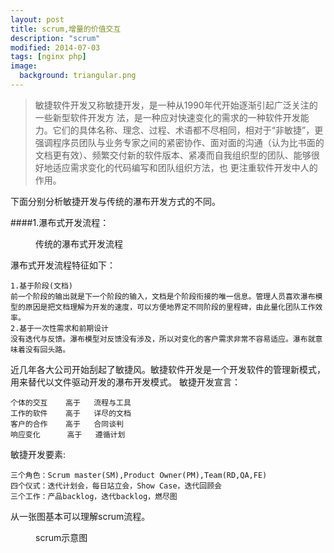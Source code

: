 ```yaml
---
layout: post
title: scrum,增量的价值交互
description: "scrum"
modified: 2014-07-03
tags: [nginx php]
image:
  background: triangular.png
---
```


>敏捷软件开发又称敏捷开发，是一种从1990年代开始逐渐引起广泛关注的一些新型软件开发方 法，是一种应对快速变化的需求的一种软件开发能力。它们的具体名称、理念、过程、术语都不尽相同，相对于“非敏捷”，更强调程序员团队与业务专家之间的紧密协作、面对面的沟通（认为比书面的文档更有效）、频繁交付新的软件版本、紧凑而自我组织型的团队、能够很好地适应需求变化的代码编写和团队组织方法，也 更注重软件开发中人的作用。

下面分别分析敏捷开发与传统的瀑布开发方式的不同。

####1.瀑布式开发流程：

<figure>
    <img scr="/images/waterfull.png"/>
    <figcaption>传统的瀑布式开发流程</figcaption>
</figure>

瀑布式开发流程特征如下：

```
1.基于阶段(文档)
前一个阶段的输出就是下一个阶段的输入，文档是个阶段衔接的唯一信息。管理人员喜欢瀑布模型的原因是把文档理解为开发的速度，可以方便地界定不同阶段的里程碑，由此量化团队工作效率。
2.基于一次性需求和前期设计
没有迭代与反馈。瀑布模型对反馈没有涉及，所以对变化的客户需求非常不容易适应。瀑布就意味着没有回头路。 
```

近几年各大公司开始刮起了敏捷风。敏捷软件开发是一个开发软件的管理新模式，用来替代以文件驱动开发的瀑布开发模式。
敏捷开发宣言：

```
个体的交互    高于   流程与工具
工作的软件    高于   详尽的文档
客户的合作    高于   合同谈判
响应变化      高于   遵循计划
```

敏捷开发要素:

```
三个角色：Scrum master(SM),Product Owner(PM),Team(RD,QA,FE)
四个仪式：迭代计划会，每日站立会，Show Case，迭代回顾会
三个工作：产品backlog，迭代backlog，燃尽图
```

从一张图基本可以理解scrum流程。
<figure>
    <img scr="/images/scrum.png"/>
    <figcaption>scrum示意图</figcaption>
</figure>